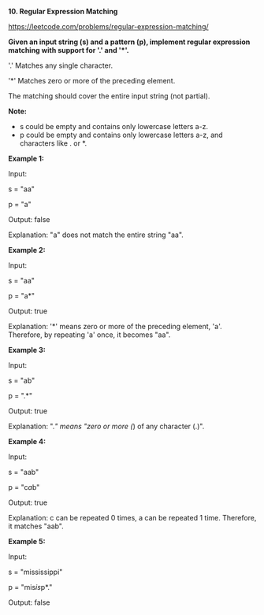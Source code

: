 **10. Regular Expression Matching**

https://leetcode.com/problems/regular-expression-matching/

**Given an input string (s) and a pattern (p), implement regular expression matching with support for '.' and '*'.**

'.' Matches any single character.

'*' Matches zero or more of the preceding element.

The matching should cover the entire input string (not partial).

**Note:**

- s could be empty and contains only lowercase letters a-z.
- p could be empty and contains only lowercase letters a-z, and characters like . or *.

**Example 1:**

Input:

s = "aa"

p = "a"

Output: false

Explanation: "a" does not match the entire string "aa".

**Example 2:**

Input:

s = "aa"

p = "a*"

Output: true

Explanation: '*' means zero or more of the preceding element, 'a'. Therefore, by repeating 'a' once, it becomes "aa".

**Example 3:**

Input:

s = "ab"

p = ".*"

Output: true

Explanation: ".*" means "zero or more (*) of any character (.)".

**Example 4:**

Input:

s = "aab"

p = "c*a*b"

Output: true

Explanation: c can be repeated 0 times, a can be repeated 1 time. Therefore, it matches "aab".

**Example 5:**

Input:

s = "mississippi"

p = "mis*is*p*."

Output: false
